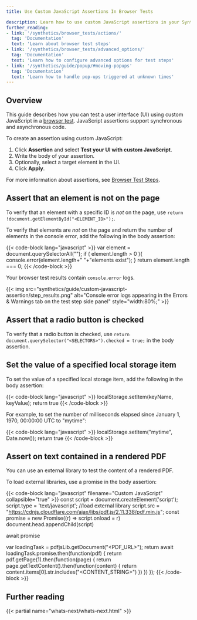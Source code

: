 ```yaml
---
title: Use Custom JavaScript Assertions In Browser Tests

description: Learn how to use custom JavaScript assertions in your Synthetic browser tests.
further_reading:
- link: '/synthetics/browser_tests/actions/'
  tag: 'Documentation'
  text: 'Learn about browser test steps'
- link: '/synthetics/browser_tests/advanced_options/'
  tag: 'Documentation'
  text: 'Learn how to configure advanced options for test steps'
- link: '/synthetics/guide/popup/#moving-popups'
  tag: 'Documentation'
  text: 'Learn how to handle pop-ups triggered at unknown times'
---
```


## Overview

This guide describes how you can test a user interface (UI) using custom JavaScript in a [browser test][1]. JavaScript assertions support synchronous and asynchronous code.

To create an assertion using custom JavaScript:

1. Click **Assertion** and select **Test your UI with custom JavaScript**.
2. Write the body of your assertion.
3. Optionally, select a target element in the UI.
4. Click **Apply**.

For more information about assertions, see [Browser Test Steps][2].

## Assert that an element is not on the page

To verify that an element with a specific ID is *not* on the page, use `return !document.getElementById("<ELEMENT_ID>");`.

To verify that elements are *not* on the page and return the number of elements in the console error, add the following in the body assertion:

{{< code-block lang="javascript" >}}
var element = document.querySelectorAll("<SELECTORS>");
if ( element.length > 0 ){
    console.error(element.length+"  "+"elements exist");
}
return element.length === 0;
{{< /code-block >}}

Your browser test results contain `console.error` logs.

{{< img src="synthetics/guide/custom-javascript-assertion/step_results.png" alt="Console error logs appearing in the Errors & Warnings tab on the test step side panel" style="width:80%;" >}}

## Assert that a radio button is checked

To verify that a radio button is checked, use `return document.querySelector("<SELECTORS>").checked = true;` in the body assertion.

## Set the value of a specified local storage item

To set the value of a specified local storage item, add the following in the body assertion:

{{< code-block lang="javascript" >}}
localStorage.setItem(keyName, keyValue);
return true
{{< /code-block >}}

For example, to set the number of milliseconds elapsed since January 1, 1970, 00:00:00 UTC to "mytime":

{{< code-block lang="javascript" >}}
localStorage.setItem("mytime", Date.now());
return true
{{< /code-block >}}

## Assert on text contained in a rendered PDF

You can use an external library to test the content of a rendered PDF.

To load external libraries, use a promise in the body assertion:

{{< code-block lang="javascript" filename="Custom JavaScript" collapsible="true" >}}
const script = document.createElement('script');
script.type = 'text/javascript';
//load external library
script.src = "https://cdnjs.cloudflare.com/ajax/libs/pdf.js/2.11.338/pdf.min.js";
const promise = new Promise((r) => script.onload = r)
document.head.appendChild(script)

await promise

var loadingTask = pdfjsLib.getDocument("<PDF_URL>");
return await loadingTask.promise.then(function(pdf) {
    return pdf.getPage(1).then(function(page) {
        return page.getTextContent().then(function(content) {
            return content.items[0].str.includes("<CONTENT_STRING>")
        })
    })
});
{{< /code-block >}}

## Further reading

{{< partial name="whats-next/whats-next.html" >}}

[1]: /synthetics/browser_tests/
[2]: /synthetics/browser_tests/actions/?tab=testanelementontheactivepage#assertion
